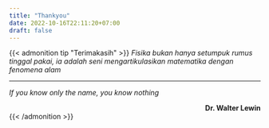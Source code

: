 ```yaml
---
title: "Thankyou"
date: 2022-10-16T22:11:20+07:00
draft: false
---
```


{{< admonition tip "Terimakasih" >}}
_Fisika bukan hanya setumpuk rumus tinggal pakai, ia adalah seni mengartikulasikan matematika dengan fenomena alam_ 
___
_If you know only the name, you know nothing_ 
<div style="text-align: right"> <strong> Dr. Walter Lewin </strong> </div>
{{< /admonition >}}
